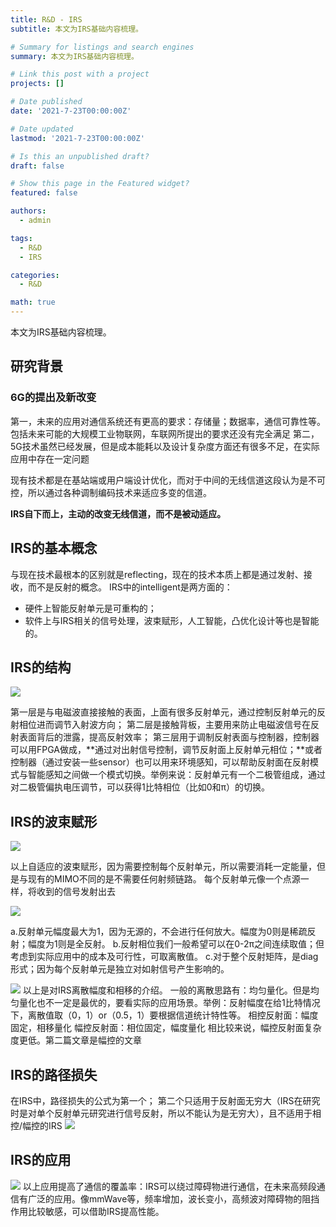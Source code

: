 ```yaml
---
title: R&D - IRS
subtitle: 本文为IRS基础内容梳理。

# Summary for listings and search engines
summary: 本文为IRS基础内容梳理。

# Link this post with a project
projects: []

# Date published
date: '2021-7-23T00:00:00Z'

# Date updated
lastmod: '2021-7-23T00:00:00Z'

# Is this an unpublished draft?
draft: false

# Show this page in the Featured widget?
featured: false

authors:
  - admin

tags:
  - R&D
  - IRS

categories:
  - R&D

math: true
---
```


本文为IRS基础内容梳理。

## 研究背景
### 6G的提出及新改变
第一，未来的应用对通信系统还有更高的要求：存储量；数据率，通信可靠性等。包括未来可能的大规模工业物联网，车联网所提出的要求还没有完全满足
第二，5G技术虽然已经发展，但是成本能耗以及设计复杂度方面还有很多不足，在实际应用中存在一定问题

现有技术都是在基站端或用户端设计优化，而对于中间的无线信道这段认为是不可控，所以通过各种调制编码技术来适应多变的信道。

**IRS自下而上，主动的改变无线信道，而不是被动适应。**



## IRS的基本概念
与现在技术最根本的区别就是reflecting，现在的技术本质上都是通过发射、接收，而不是反射的概念。
IRS中的intelligent是两方面的：
- 硬件上智能反射单元是可重构的；
- 软件上与IRS相关的信号处理，波束赋形，人工智能，凸优化设计等也是智能的。


## IRS的结构
<img src = 'https://s3.bmp.ovh/imgs/2022/08/19/0620bae9c0dbefdd.png' >

第一层是与电磁波直接接触的表面，上面有很多反射单元，通过控制反射单元的反射相位进而调节入射波方向；
第二层是接触背板，主要用来防止电磁波信号在反射表面背后的泄露，提高反射效率；
第三层用于调制反射表面与控制器，控制器可以用FPGA做成，**通过对出射信号控制，调节反射面上反射单元相位；**或者控制器（通过安装一些sensor）也可以用来环境感知，可以帮助反射面在反射模式与智能感知之间做一个模式切换。举例来说：反射单元有一个二极管组成，通过对二极管偏执电压调节，可以获得1比特相位（比如0和π）的切换。


## IRS的波束赋形
<img src = 'https://s3.bmp.ovh/imgs/2022/08/19/640c1b9c562ba4ab.png' >

以上自适应的波束赋形，因为需要控制每个反射单元，所以需要消耗一定能量，但是与现有的MIMO不同的是不需要任何射频链路。
每个反射单元像一个点源一样，将收到的信号发射出去

<img src = 'https://s3.bmp.ovh/imgs/2022/08/19/78a13fecd91ff88b.png' >

a.反射单元幅度最大为1，因为无源的，不会进行任何放大。幅度为0则是稀疏反射；幅度为1则是全反射。
b.反射相位我们一般希望可以在0-2π之间连续取值；但考虑到实际应用中的成本及可行性，可取离散值。
c.对于整个反射矩阵，是diag形式；因为每个反射单元是独立对如射信号产生影响的。


<img src = 'https://s3.bmp.ovh/imgs/2022/08/19/9186ac341fc32dd5.png' >
以上是对IRS离散幅度和相移的介绍。
一般的离散思路有：均匀量化。但是均匀量化也不一定是最优的，要看实际的应用场景。举例：反射幅度在给1比特情况下，离散值取（0，1）or（0.5，1）要根据信道统计特性等。
相控反射面：幅度固定，相移量化
幅控反射面：相位固定，幅度量化
相比较来说，幅控反射面复杂度更低。第二篇文章是幅控的文章


## IRS的路径损失
在IRS中，路径损失的公式为第一个；
第二个只适用于反射面无穷大（IRS在研究时是对单个反射单元研究进行信号反射，所以不能认为是无穷大），且不适用于相控/幅控的IRS
<img src = 'https://s3.bmp.ovh/imgs/2022/08/19/75ba0dd35559b42d.png' >



## IRS的应用
<img src = 'https://s3.bmp.ovh/imgs/2022/08/19/6c55aa0f6a01bd6a.png' >
以上应用提高了通信的覆盖率：IRS可以绕过障碍物进行通信，在未来高频段通信有广泛的应用。像mmWave等，频率增加，波长变小，高频波对障碍物的阻挡作用比较敏感，可以借助IRS提高性能。